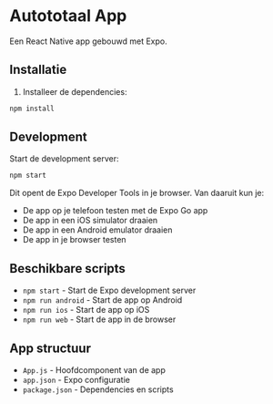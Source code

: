 # Autototaal App

Een React Native app gebouwd met Expo.

## Installatie

1. Installeer de dependencies:
```bash
npm install
```

## Development

Start de development server:
```bash
npm start
```

Dit opent de Expo Developer Tools in je browser. Van daaruit kun je:
- De app op je telefoon testen met de Expo Go app
- De app in een iOS simulator draaien
- De app in een Android emulator draaien
- De app in je browser testen

## Beschikbare scripts

- `npm start` - Start de Expo development server
- `npm run android` - Start de app op Android
- `npm run ios` - Start de app op iOS
- `npm run web` - Start de app in de browser

## App structuur

- `App.js` - Hoofdcomponent van de app
- `app.json` - Expo configuratie
- `package.json` - Dependencies en scripts 